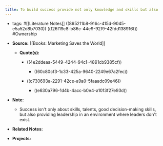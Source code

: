 ```yaml
---
title: To build success provide not only knowledge and skills but also leadership and ownership
---
```


- tags: #[[Literature Notes]] ((895211b8-916c-415d-9045-e5a52d8b7030)) ((f26f19c8-b86c-44e9-92f9-42fdd138916f)) #Ownership

- **Source:** [[Books: Marketing Saves the World]]
	 - **Quote(s):**
		 - ((4e2ddeaa-5449-4244-94c1-4891cb9385cf))
			 - ((60c80cf3-1c33-425a-9640-2249e67a2fec))

		 - ((c730693a-2291-42ce-a9a0-5faaadc09e46))
			 - ((e630a796-1d4b-4acc-b0e4-a1013f27e93d))

- **Note:**
	 - Success isn't only about skills, talents, good decision-making skills, but also providing leadership in an environment where leaders don't exist.

- **Related Notes:**

- **Projects:**
